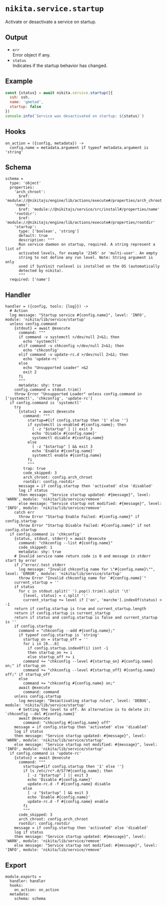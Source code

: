 
# `nikita.service.startup`

Activate or desactivate a service on startup.

## Output

* `err`   
  Error object if any.   
* `status`   
  Indicates if the startup behavior has changed.   

## Example

```js
const {status} = await nikita.service.startup([{
  ssh: ssh,
  name: 'gmetad',
  startup: false
})
console.info(`Service was desactivated on startup: ${status}`)
```

## Hooks

    on_action = ({config, metadata}) ->
      config.name = metadata.argument if typeof metadata.argument is 'string'

## Schema

    schema =
      type: 'object'
      properties:
        'arch_chroot':
          $ref: 'module://@nikitajs/engine/lib/actions/execute#/properties/arch_chroot'
        'name':
          $ref: 'module://@nikitajs/service/src/install#/properties/name'
        'rootdir':
          $ref: 'module://@nikitajs/engine/lib/actions/execute#/properties/rootdir'
        'startup':
          type: ['boolean', 'string']
          default: true
          description: """
          Run service daemon on startup, required. A string represent a list of
          activated levels, for example '2345' or 'multi-user'. An empty
          string to not define any run level. Note: String argument is only
          used if SysVinit runlevel is installed on the OS (automatically
          detected by nikita).
          """
      required: ['name']

## Handler

    handler = ({config, tools: {log}}) ->
      # Action
      log message: "Startup service #{config.name}", level: 'INFO', module: 'nikita/lib/service/startup'
      unless config.command
        {stdout} = await @execute
          command: """
          if command -v systemctl >/dev/null 2>&1; then
            echo 'systemctl'
          elif command -v chkconfig >/dev/null 2>&1; then
            echo 'chkconfig'
          elif command -v update-rc.d >/dev/null 2>&1; then
            echo 'update-rc'
          else
            echo "Unsupported Loader" >&2
            exit 2
          fi
          """
          metadata: shy: true
        config.command = stdout.trim()
        throw Error "Unsupported Loader" unless config.command in ['systemctl', 'chkconfig', 'update-rc']
      if config.command is 'systemctl'
        try
          {status} = await @execute
            command: """
              startup=#{if config.startup then '1' else ''}
              if systemctl is-enabled #{config.name}; then
                [ -z "$startup" ] || exit 3
                echo 'Disable #{config.name}'
                systemctl disable #{config.name}
              else
                [ -z "$startup" ] && exit 3
                echo 'Enable #{config.name}'
                systemctl enable #{config.name}
              fi
              """
            trap: true
            code_skipped: 3
            arch_chroot: config.arch_chroot
            rootdir: config.rootdir
          message = if config.startup then 'activated' else 'disabled'
          log if status
          then message: "Service startup updated: #{message}", level: 'WARN', module: 'nikita/lib/service/remove'
          else message: "Service startup not modified: #{message}", level: 'INFO', module: 'nikita/lib/service/remove'
        catch err
          throw Error "Startup Enable Failed: #{config.name}" if config.startup
          throw Error "Startup Disable Failed: #{config.name}" if not config.startup
      if config.command is 'chkconfig'
        {status, stdout, stderr} = await @execute
          command: "chkconfig --list #{config.name}"
          code_skipped: 1
          metadata: shy: true
        # Invalid service name return code is 0 and message in stderr start by error
        if /^error/.test stderr
          log message: "Invalid chkconfig name for \"#{config.name}\"", level: 'ERROR', module: 'nikita/lib/service/startup'
          throw Error "Invalid chkconfig name for `#{config.name}`"
        current_startup = ''
        if status
          for c in stdout.split(' ').pop().trim().split '\t'
            [level, status] = c.split ':'
            current_startup += level if ['on', 'marche'].indexOf(status) > -1
        return if config.startup is true and current_startup.length
        return if config.startup is current_startup
        return if status and config.startup is false and current_startup is ''
        if config.startup
          command = "chkconfig --add #{config.name};"
          if typeof config.startup is 'string'
            startup_on = startup_off = ''
            for i in [0...6]
              if config.startup.indexOf(i) isnt -1
              then startup_on += i
              else startup_off += i
            command += "chkconfig --level #{startup_on} #{config.name} on;" if startup_on
            command += "chkconfig --level #{startup_off} #{config.name} off;" if startup_off
          else
            command += "chkconfig #{config.name} on;"
          await @execute
            command: command
        unless config.startup
          log message: "Desactivating startup rules", level: 'DEBUG', module: 'nikita/lib/service/startup'
          # Setting the level to off. An alternative is to delete it: `chkconfig --del #{config.name}`
          await @execute
            command: "chkconfig #{config.name} off"
        message = if config.startup then 'activated' else 'disabled'
        log if status
        then message: "Service startup updated: #{message}", level: 'WARN', module: 'nikita/lib/service/startup'
        else message: "Service startup not modified: #{message}", level: 'INFO', module: 'nikita/lib/service/startup'
      if config.command is 'update-rc'
        {status} = await @execute
          command: """
            startup=#{if config.startup then '1' else ''}
            if ls /etc/rc*.d/S??#{config.name}; then
              [ -z "$startup" ] || exit 3
              echo 'Disable #{config.name}'
              update-rc.d -f #{config.name} disable
            else
              [ -z "$startup" ] && exit 3
              echo 'Enable #{config.name}'
              update-rc.d -f #{config.name} enable
            fi
            """
          code_skipped: 3
          arch_chroot: config.arch_chroot
          rootdir: config.rootdir
        message = if config.startup then 'activated' else 'disabled'
        log if status
        then message: "Service startup updated: #{message}", level: 'WARN', module: 'nikita/lib/service/remove'
        else message: "Service startup not modified: #{message}", level: 'INFO', module: 'nikita/lib/service/remove'

## Export

    module.exports =
      handler: handler
      hooks:
        on_action: on_action
      metadata:
        schema: schema
